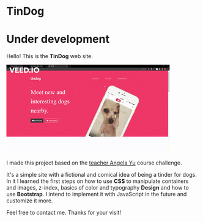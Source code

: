 # TinDog

# Under development

Hello! This is the **TinDog** web site. 

<img src="images/tindog-site.gif">

I made this project based on the <a href="https://www.udemy.com/course/the-complete-web-development-bootcamp/">teacher Angela Yu</a> course challenge.

It's a simple site with a fictional and comical idea of being a tinder for dogs. In it I learned the first steps on how to use **CSS** to manipulate containers and images, z-index, basics of color and typography **Design** and how to use **Bootstrap**. I intend to implement it with JavaScript in the future and customize it more.

Feel free to contact me. Thanks for your visit!

